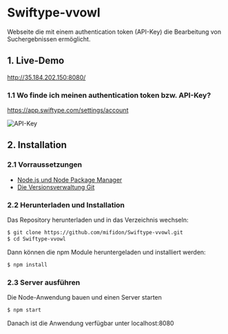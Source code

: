 # Swiftype-vvowl

Webseite die mit einem authentication token (API-Key) die Bearbeitung von Suchergebnissen ermöglicht.

## 1. Live-Demo

http://35.184.202.150:8080/

### 1.1 Wo finde ich meinen authentication token bzw. API-Key?

https://app.swiftype.com/settings/account


![API-Key](https://user-images.githubusercontent.com/19534956/50832210-ccbf2800-134d-11e9-87c2-757e6a27750d.jpg)



## 2. Installation

### 2.1 Vorraussetzungen

* [Node.js und Node Package Manager](https://www.npmjs.com/get-npm)
* [Die Versionsverwaltung Git](https://git-scm.com/downloads)

### 2.2 Herunterladen und Installation

Das Repository herunterladen und in das Verzeichnis wechseln:

```sh
$ git clone https://github.com/mifidon/Swiftype-vvowl.git
$ cd Swiftype-vvowl
```

Dann können die npm Module heruntergeladen und installiert werden:

```sh
$ npm install
```

### 2.3 Server ausführen

Die Node-Anwendung bauen und einen Server starten

```sh
$ npm start
```

Danach ist die Anwendung verfügbar unter localhost:8080









